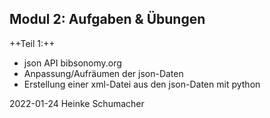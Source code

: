 ## Modul 2: Aufgaben & Übungen


++Teil 1:++

- json API bibsonomy.org
- Anpassung/Aufräumen der json-Daten
- Erstellung einer xml-Datei aus den json-Daten mit python

2022-01-24 Heinke Schumacher
